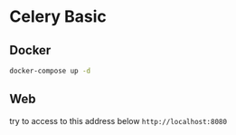 # Celery Basic

## Docker
```bash
docker-compose up -d
```

## Web
try to access to this address below
`http://localhost:8080`